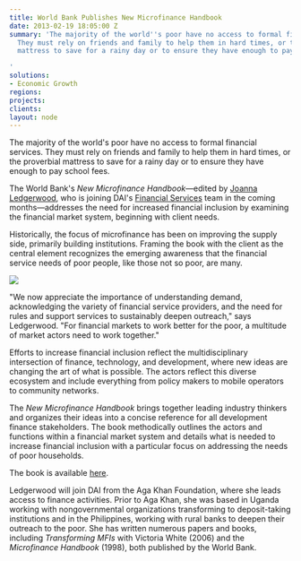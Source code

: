 ```yaml
---
title: World Bank Publishes New Microfinance Handbook
date: 2013-02-19 18:05:00 Z
summary: 'The majority of the world''s poor have no access to formal financial services.
  They must rely on friends and family to help them in hard times, or the proverbial
  mattress to save for a rainy day or to ensure they have enough to pay school fees.

'
solutions:
- Economic Growth
regions: 
projects: 
clients: 
layout: node
---
```


The majority of the world's poor have no access to formal financial services. They must rely on friends and family to help them in hard times, or the proverbial mattress to save for a rainy day or to ensure they have enough to pay school fees.

The World Bank's _New Microfinance Handbook_—edited by [Joanna Ledgerwood][1], who is joining DAI's [Financial Services][2] team in the coming months—addresses the need for increased financial inclusion by examining the financial market system, beginning with client needs.

Historically, the focus of microfinance has been on improving the supply side, primarily building institutions. Framing the book with the client as the central element recognizes the emerging awareness that the financial service needs of poor people, like those not so poor, are many.

![][3]

"We now appreciate the importance of understanding demand, acknowledging the variety of financial service providers, and the need for rules and support services to sustainably deepen outreach," says Ledgerwood. "For financial markets to work better for the poor, a multitude of market actors need to work together."

Efforts to increase financial inclusion reflect the multidisciplinary intersection of finance, technology, and development, where new ideas are changing the art of what is possible. The actors reflect this diverse ecosystem and include everything from policy makers to mobile operators to community networks.

The _New Microfinance Handbook_ brings together leading industry thinkers and organizes their ideas into a concise reference for all development finance stakeholders. The book methodically outlines the actors and functions within a financial market system and details what is needed to increase financial inclusion with a particular focus on addressing the needs of poor households.

The book is available [here][4].

Ledgerwood will join DAI from the Aga Khan Foundation, where she leads access to finance activities. Prior to Aga Khan, she was based in Uganda working with nongovernmental organizations transforming to deposit-taking institutions and in the Philippines, working with rural banks to deepen their outreach to the poor. She has written numerous papers and books, including _Transforming MFIs_ with Victoria White (2006) and the _Microfinance Handbook_ (1998), both published by the World Bank.

[1]: /who-we-are/our-team/joanna-ledgerwood
[2]: /our-work/solutions/economic-growth/financial-services
[3]: /assets/images/news/mfHandbookCover.jpg
[4]: http://publications.worldbank.org/index.php?main_page=product_info&cPath=0&products_id=24269&cid=EXT_WBPubsAlerts_P_EXT
